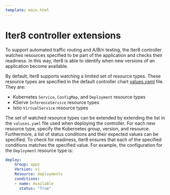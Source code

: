 ```yaml
---
template: main.html
---
```


# Iter8 controller extensions

To support automated traffic routing and A/B/n testing, the Iter8 controller watches resources specified to be part of the application and checks their readiness. In this way, Iter8 is able to identify when new versions of an application become available.

By default, Iter8 supports watching a limited set of resource types. These resource types are specified in the default controller chart [values.yaml](https://github.com/iter8-tools/iter8/blob/v0.16.6/charts/controller/values.yaml) file. They are:

- Kubernetes `Service`, `ConfigMap`, and `Deployment` resource types
- KServe `InferenceService` resource types
- Istio `VirtualService` resource types

The set of watched resource types can be extended by extending the list in the `valuses.yaml` file used when deploying the controller. For each new resource type, specify the Kubernetes group, version, and resource. Furthermore, a list of status conditions and their expected values can be specified. To check for readiness, Iter8 ensures that each of the specified conditions matches the specified value. For example, the configuration for the `Deployment` resource type is:

```yaml
deploy:
    Group: apps
    Version: v1
    Resource: deployments
    conditions:
    - name: Available
      status: "True"
```